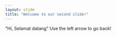 ```yaml
---
layout: slide
title: "Welcome to our second slide!"
---
```

"Hi, Selamat datang"
Use the left arrow to go back!
